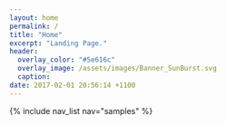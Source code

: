 ```yaml
---
layout: home
permalink: /
title: "Home"
excerpt: "Landing Page."
header:
  overlay_color: "#5e616c"
  overlay_image: /assets/images/Banner_SunBurst.svg
  caption:
date: 2017-02-01 20:56:14 +1100
---
```


{% include nav_list nav="samples" %}
